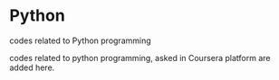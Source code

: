# Python
codes related to Python programming


codes related to python programming, asked in Coursera platform are added here.
